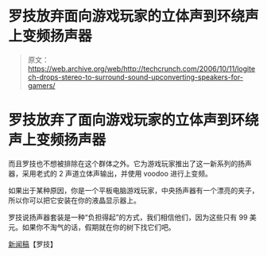 # 罗技放弃面向游戏玩家的立体声到环绕声上变频扬声器

> 原文：<https://web.archive.org/web/http://techcrunch.com/2006/10/11/logitech-drops-stereo-to-surround-sound-upconverting-speakers-for-gamers/>

# 罗技放弃了面向游戏玩家的立体声到环绕声上变频扬声器

而且罗技也不想被排除在这个群体之外。它为游戏玩家推出了这一新系列的扬声器，采用老式的 2 声道立体声输出，并使用 voodoo 进行上变频。

如果出于某种原因，你是一个平板电脑游戏玩家，中央扬声器有一个漂亮的夹子，所以你可以把它安装在你的液晶显示器上。

罗技说扬声器套装是一种“负担得起”的方式，我们相信他们，因为这些只有 99 美元。如果你不淘气的话，假期就在你的树下找它们吧。

[新闻稿](https://web.archive.org/web/20130627205651/http://assets.logitech.com/logitechpress/index.cfm?template=node&node=1646)【罗技】